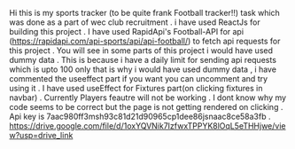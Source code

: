 Hi this is my sports tracker (to be quite frank Football tracker!!) task which was done as a part of wec club recruitment . i have used ReactJs for building this project . I have used RapidApi's Football-API for api (https://rapidapi.com/api-sports/api/api-football/) to fetch api requests for this project . You will see in some parts of this project i would have used dummy data . This is because i have a daily limit for sending api requests which is upto 100 only that is why i would have used dummy data , i have commented the useeffect part if you want you can uncomment and try using it . I have used useEffect for Fixtures part(on clicking fixtures in navbar) . Currently Players feautre will not be working . I dont know why my code seems to be correct but the page is not getting rendered on clicking .  
Api key is 7aac980ff3msh93c81d21d90965cp1dee86jsnaac8ce58a3fb . 
https://drive.google.com/file/d/1oxYQVNik7IzfwxTPPYK8lOqL5eTHHjwe/view?usp=drive_link
